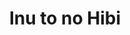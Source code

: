 --- 
title: "Inu to no Hibi"
publishdate: "2019-6-12T16:48:46+02:00"
src: "https://365manga.net/manga/inu-to-no-hibi"
image: "https://data.365manga.net/images/thumbnails/16093-inu-to-no-hibi.jpg"
description: "Ryuuhei promised his father to protect Nao even though Nao is almost ten years older. Nao is almost thirty now & wants space, can Ryuuhei really give Nao space?"
---